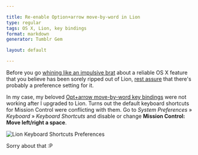 ```yaml
---

title: Re-enable Option+arrow move-by-word in Lion
type: regular
tags: OS X, Lion, key bindings
format: markdown
generator: Tumblr Gem

layout: default

---
```


Before you go [whining like an impulsive brat](https://twitter.com/desandro/status/94161259674611712) about a reliable OS X feature that you believe has been sorely ripped out of Lion, [rest assure](https://twitter.com/desandro/status/94162501066952704) that there's probably a preference setting for it.

In my case, my beloved [Opt+arrow move-by-word key bindings](http://dropshado.ws/post/1137090857) were not working after I upgraded to Lion. Turns out the default keyboard shortcuts for Mission Control were conflicting with them. Go to _System Preferences_ &raquo; _Keyboard_ &raquo; _Keyboard Shortcuts_ and disable or change **Mission Control: Move left/right a space**.

![Lion Keyboard Shortcuts Preferences](http://i.imgur.com/Uu0eI.png)

Sorry about that :P